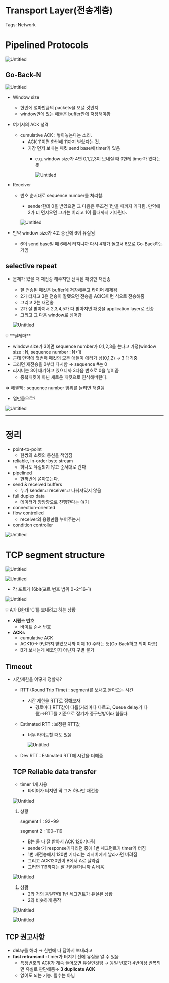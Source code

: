 # Transport Layer(전송계층)

Tags: Network

# Pipelined Protocols

![Untitled](Transport%20Layer(%E1%84%8C%E1%85%A5%E1%86%AB%E1%84%89%E1%85%A9%E1%86%BC%E1%84%80%E1%85%A8%E1%84%8E%E1%85%B3%E1%86%BC)%202f4789b102664cbda0ad696c6395d8ed/Untitled.png)

## Go-Back-N

![Untitled](Transport%20Layer(%E1%84%8C%E1%85%A5%E1%86%AB%E1%84%89%E1%85%A9%E1%86%BC%E1%84%80%E1%85%A8%E1%84%8E%E1%85%B3%E1%86%BC)%202f4789b102664cbda0ad696c6395d8ed/Untitled%201.png)

- Window size
    - 한번에 얼마만큼의 packets을 보낼 것인지
    - window안에 있는 애들은 buffer안에 저장해야함
- 여기서의 ACK 성격
    - cumulative ACK : 쌓아놓는다는 소리.
        - ACK 11이면 한번에 11까지 받았다는 것.
        - 가장 먼저 보내는 패킷 send base에 timer가 있음
            - e.g. window size가 4면 0,1,2,3이 보내질 때 0한테 timer가 있다는 뜻
                
                ![Untitled](Transport%20Layer(%E1%84%8C%E1%85%A5%E1%86%AB%E1%84%89%E1%85%A9%E1%86%BC%E1%84%80%E1%85%A8%E1%84%8E%E1%85%B3%E1%86%BC)%202f4789b102664cbda0ad696c6395d8ed/Untitled%202.png)
                
- Receiver
    - 번호 순서대로 sequence number를 처리함.
        - sender한테 0을 받았으면 그 다음은 무조건 1받을 때까지 기다림. 만약에 2가 더 먼저오면 그거는 버리고 1이 올때까지 기다린다.
        
        ![Untitled](Transport%20Layer(%E1%84%8C%E1%85%A5%E1%86%AB%E1%84%89%E1%85%A9%E1%86%BC%E1%84%80%E1%85%A8%E1%84%8E%E1%85%B3%E1%86%BC)%202f4789b102664cbda0ad696c6395d8ed/Untitled%203.png)
        
- 만약 window size가 4고 중간에 6이 유실됨
    - 6이 send base일 때 6에서 터지니까 다시 4개가 돌고서 6으로 Go-Back하는 거임

## selective repeat

- 문제가 있을 때 재전송 해주지만 선택된 패킷만 재전송
    - 잘 전송된 패킷은 buffer에 저장해주고 타이머 해제됨
    - 2가 터지고 3은 전송이 잘됐으면 전송을 ACK3이런 식으로 전송해줌
    - 그리고 2는 재전송
    - 2가 잘 받아져서 2,3,4,5가 다 받아지면 패킷을 application layer로 전송
    - 그리고 그 다음 window로 넘어감
    
    ![Untitled](Transport%20Layer(%E1%84%8C%E1%85%A5%E1%86%AB%E1%84%89%E1%85%A9%E1%86%BC%E1%84%80%E1%85%A8%E1%84%8E%E1%85%B3%E1%86%BC)%202f4789b102664cbda0ad696c6395d8ed/Untitled%204.png)
    

<aside>
💡 **딜레마**

</aside>

- window size가 3이면 sequence number가 0,1,2,3을 쓴다고 가정(window size : N, sequence number : N+1)
- 근데 만약에 첫번째 패킷의 모든 애들이 에러가 남(0,1,2) → 3 대기중
- 그러면 재전송을 0부터 다시함 → sequence #는 0
- 리시버는 3이 대기하고 있으니까 3다음 번호로 0을 넣어줌
    - 중복패킷이 아닌 새로운 패킷으로 인식해버린다.

⇒ 해결책 : sequence number 범위를 늘리면 해결됨

- 얼만큼으로?

![Untitled](Transport%20Layer(%E1%84%8C%E1%85%A5%E1%86%AB%E1%84%89%E1%85%A9%E1%86%BC%E1%84%80%E1%85%A8%E1%84%8E%E1%85%B3%E1%86%BC)%202f4789b102664cbda0ad696c6395d8ed/Untitled%205.png)

---

# 정리

- point-to-point
    - 한쌍의 소켓의 통신을 책임짐
- reliable, in-order byte stream
    - 하나도 유실되지 않고 순서대로 간다
- pipelined
    - 한꺼번에 쏟아붓는다.
- send & received buffers
    - 누가 sender고 receiver고 나눠져있지 않음
- full duplex data
    - 데이터가 양방향으로 진행한다는 얘기
- connection-oriented
- flow controlled
    - receiver의 용량만큼 부어주는거
- condition controller

![Untitled](Transport%20Layer(%E1%84%8C%E1%85%A5%E1%86%AB%E1%84%89%E1%85%A9%E1%86%BC%E1%84%80%E1%85%A8%E1%84%8E%E1%85%B3%E1%86%BC)%202f4789b102664cbda0ad696c6395d8ed/Untitled%206.png)

# TCP segment structure

![Untitled](Transport%20Layer(%E1%84%8C%E1%85%A5%E1%86%AB%E1%84%89%E1%85%A9%E1%86%BC%E1%84%80%E1%85%A8%E1%84%8E%E1%85%B3%E1%86%BC)%202f4789b102664cbda0ad696c6395d8ed/Untitled%207.png)

![Untitled](Transport%20Layer(%E1%84%8C%E1%85%A5%E1%86%AB%E1%84%89%E1%85%A9%E1%86%BC%E1%84%80%E1%85%A8%E1%84%8E%E1%85%B3%E1%86%BC)%202f4789b102664cbda0ad696c6395d8ed/Untitled%208.png)

- 각 포트가 16bit(포트 번호 범위 0~2^16-1)

![Untitled](Transport%20Layer(%E1%84%8C%E1%85%A5%E1%86%AB%E1%84%89%E1%85%A9%E1%86%BC%E1%84%80%E1%85%A8%E1%84%8E%E1%85%B3%E1%86%BC)%202f4789b102664cbda0ad696c6395d8ed/Untitled%209.png)

<aside>
💡 A가 B한테 ‘C’를 보내려고 하는 상황

</aside>

- **시퀀스 번호**
    - 바이트 순서 번호
- **ACKs**
    - cumulative ACK
    - ACK10→ 9번까지 받았으니까 이제 10 주라는 뜻(Go-Back하고 의미 다름)
    - B가 보내는게 에코인지 아닌지 구별 불가

## Timeout

- 시간제한을 어떻게 정할까?
    - RTT (Round Trip Time) : segment를 보내고 돌아오는 시간
        - 시간 제한을 RTT로 정해보자
            - 경로마다 RTT값이 다름(거리마다 다르고, Queue delay가 다름)→RTT를 기준으로 잡기가 중구난방이라 힘들다.
    - Estimated RTT : 보정된 RTT값
        - 너무 타이트할 때도 있음
            
            ![Untitled](Transport%20Layer(%E1%84%8C%E1%85%A5%E1%86%AB%E1%84%89%E1%85%A9%E1%86%BC%E1%84%80%E1%85%A8%E1%84%8E%E1%85%B3%E1%86%BC)%202f4789b102664cbda0ad696c6395d8ed/Untitled%2010.png)
            
    - Dev RTT : Estimated RTT에 시간을 더해줌
    
    ## TCP Reliable data transfer
    
    - timer 1개 사용
        - 타이머가 터지면 딱 그거 하나만 재전송
    
    ![Untitled](Transport%20Layer(%E1%84%8C%E1%85%A5%E1%86%AB%E1%84%89%E1%85%A9%E1%86%BC%E1%84%80%E1%85%A8%E1%84%8E%E1%85%B3%E1%86%BC)%202f4789b102664cbda0ad696c6395d8ed/Untitled%2011.png)
    
    1. 상황
        
        segment 1 : 92~99
        
        segment 2 : 100~119
        
        - B는 둘 다 잘 받아서 ACK 120기다림
        - sender가 response기다리던 중에 1번 세그먼트가 timer가 터짐
        - 1번 재전송해서 120번 기다리는 리시버에게 날라가면 버려짐
        - 그리고 ACK120번이 B에서 A로 날라감
        - 그러면 119까지는 잘 처리된거니까 A 비움
        
    
    ![Untitled](Transport%20Layer(%E1%84%8C%E1%85%A5%E1%86%AB%E1%84%89%E1%85%A9%E1%86%BC%E1%84%80%E1%85%A8%E1%84%8E%E1%85%B3%E1%86%BC)%202f4789b102664cbda0ad696c6395d8ed/Untitled%2012.png)
    
    1. 상황
        - 2와 거의 동일한데 1번 세그먼트가 유실된 상황
        - 2와 비슷하게 동작
    
    ![Untitled](Transport%20Layer(%E1%84%8C%E1%85%A5%E1%86%AB%E1%84%89%E1%85%A9%E1%86%BC%E1%84%80%E1%85%A8%E1%84%8E%E1%85%B3%E1%86%BC)%202f4789b102664cbda0ad696c6395d8ed/Untitled%2013.png)
    
    ![Untitled](Transport%20Layer(%E1%84%8C%E1%85%A5%E1%86%AB%E1%84%89%E1%85%A9%E1%86%BC%E1%84%80%E1%85%A8%E1%84%8E%E1%85%B3%E1%86%BC)%202f4789b102664cbda0ad696c6395d8ed/Untitled%2014.png)
    

## TCP 권고사항

- delay를 해라 → 한번에 다 담아서 보내라고
- **fast retransmit :** timer가 터지기 전에 유실을 알 수 있음
    - 특정번호의 ACK가 계속 들어오면 유실인것임 → 동일 번호가 4번이상 반복되면 유실로 판단해줌⇒ **3 duplicate ACK**
    - 없어도 되는 기능. 필수는 아님